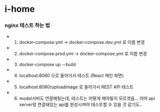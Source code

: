 # i-home


### nginx 테스트 하는 법
+ 1. docker-compose.yml -> docker-compose.dev.yml 로 이름 변경
+ 2. docker-compose.prod.yml -> docker-compose.yml 로 이름 변경
+ 3. docker-compose up --build
+ 4. localhost:8080 으로 들어가서 테스트 (React 메인 화면)
+ 5. localhost:8080/uploadimage 로 들어가서 REST API 테스트
+ 6. model서버도 연결해뒀는데, 테스트는 어떻게 해야될지 모르겟음... 아마 api server랑 연결돼있는 api를 완성시켜야 테스트할 수 있을 것 같기도..